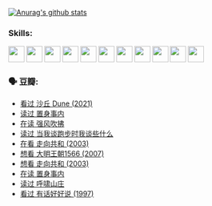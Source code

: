 
[![Anurag's github stats](https://github-readme-stats.vercel.app/api?username=w940853815)](https://github.com/anuraghazra/github-readme-stats)

### Skills:

<code><img height="32" src="https://cdn.jsdelivr.net/npm/simple-icons@v5/icons/python.svg"></code>
<code><img height="32" src="https://cdn.jsdelivr.net/npm/simple-icons@v5/icons/javascript.svg"></code>
<code><img height="32" src="https://cdn.jsdelivr.net/npm/simple-icons@v5/icons/django.svg"></code>
<code><img height="32" src="https://cdn.jsdelivr.net/npm/simple-icons@v5/icons/flask.svg"></code>
<code><img height="32" src="https://cdn.jsdelivr.net/npm/simple-icons@v5/icons/vuetify.svg"></code>
<code><img height="32" src="https://cdn.jsdelivr.net/npm/simple-icons@v5/icons/git.svg"></code>
<code><img height="32" src="https://cdn.jsdelivr.net/npm/simple-icons@v5/icons/docker.svg"></code>
<code><img height="32" src="https://cdn.jsdelivr.net/npm/simple-icons@v5/icons/postgresql.svg"></code>
<code><img height="32" src="https://cdn.jsdelivr.net/npm/simple-icons@v5/icons/elasticsearch.svg"></code>
<code><img height="32" src="https://cdn.jsdelivr.net/npm/simple-icons@v5/icons/macos.svg"></code>
<code><img height="32" src="https://cdn.jsdelivr.net/npm/simple-icons@v5/icons/linux.svg"></code>

### 🗣 豆瓣:

<!-- DOUBAN-ACTIVITIES:START -->
- [看过 沙丘 Dune‎ (2021)](https://www.douban.com/people/136069238/status/3726869471/?_i=42623285)
- [读过 置身事内](https://www.douban.com/people/136069238/status/3726223867/?_i=42623285)
- [在读 强风吹拂](https://www.douban.com/people/136069238/status/3725395475/?_i=42623285)
- [读过 当我谈跑步时我谈些什么](https://www.douban.com/people/136069238/status/3715422296/?_i=42623285)
- [在看 走向共和‎ (2003)](https://www.douban.com/people/136069238/status/3711470443/?_i=42623285)
- [想看 大明王朝1566‎ (2007)](https://www.douban.com/people/136069238/status/3710980213/?_i=42623285)
- [想看 走向共和‎ (2003)](https://www.douban.com/people/136069238/status/3710980002/?_i=42623285)
- [在读 置身事内](https://www.douban.com/people/136069238/status/3710472151/?_i=42623285)
- [读过 呼啸山庄](https://www.douban.com/people/136069238/status/3710470617/?_i=42623285)
- [看过 有话好好说‎ (1997)](https://www.douban.com/people/136069238/status/3709833172/?_i=42623285)
<!-- DOUBAN-ACTIVITIES:END -->
<!--
**w940853815/w940853815** is a ✨ _special_ ✨ repository because its `README.md` (this file) appears on your GitHub profile.

Here are some ideas to get you started:

- 🔭 I’m currently working on ...
- 🌱 I’m currently learning ...
- 👯 I’m looking to collaborate on ...
- 🤔 I’m looking for help with ...
- 💬 Ask me about ...
- 📫 How to reach me: ...
- 😄 Pronouns: ...
- ⚡ Fun fact: ...
-->
